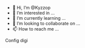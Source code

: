 - 👋 Hi, I’m @Kyzzop
- 👀 I’m interested in ...
- 🌱 I’m currently learning ...
- 💞️ I’m looking to collaborate on ...
- 📫 How to reach me ...

<!---
Kyzzop/Kyzzop is a ✨ special ✨ repository because its `README.md` (this file) appears on your GitHub profile.
You can click the Preview link to take a look at your changes.
--->
Config digi
